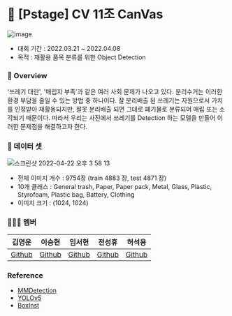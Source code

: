 # 🎨 [Pstage] CV 11조 CanVas 

![image](https://user-images.githubusercontent.com/91659448/164386988-ddda3bd7-214c-4212-b657-c2fe42975d52.png)
- 대회 기간 : 2022.03.21 ~ 2022.04.08
- 목적 : 재활용 품목 분류를 위한 Object Detection

### 🔎 Overview

 '쓰레기 대란', '매립지 부족'과 같은 여러 사회 문제가 나오고 있다. 분리수거는 이러한 환경 부담을 줄일 수 있는 방법 중 하나이다. 잘 분리배출 된 쓰레기는 자원으로서 가치를 인정받아 재활용되지만, 잘못 분리배출 되면 그대로 폐기물로 분류되어 매립 또는 소각되기 때문이다. 따라서 우리는 사진에서 쓰레기를 Detection 하는 모델을 만들어 이러한 문제점을 해결하고자 한다.

### 💾 데이터 셋
![스크린샷 2022-04-22 오후 3 58 13](https://user-images.githubusercontent.com/68208055/164621090-2ac83869-d6b6-4b6a-bde4-fe5275252d83.png)

- 전체 이미지 개수 : 9754장 (train 4883 장, test 4871 장)
- 10개 클래스 : General trash, Paper, Paper pack, Metal, Glass, Plastic, Styrofoam, Plastic bag, Battery, Clothing
- 이미지 크기 : (1024, 1024)


### 🧑‍🤝‍🧑 멤버
| 김영운 | 이승현 | 임서현 | 전성휴 | 허석용 |  
| :-: | :-: | :-: | :-: | :-: |  
|[Github](https://github.com/Cronople) | [Github](https://github.com/sseunghyuns) | [Github](https://github.com/seohl16) | [Github](https://github.com/shhommychon) | [Github](https://github.com/HeoSeokYong)



### Reference
- [MMDetection](https://github.com/open-mmlab/mmdetection)
- [YOLOv5](https://github.com/ultralytics/yolov5)
- [BoxInst](https://github.com/wangbo-zhao/OpenMMLab-BoxInst)

